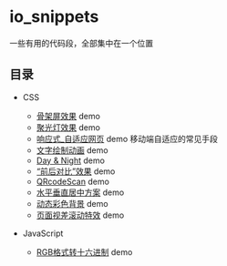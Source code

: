 # io_snippets

一些有用的代码段，全部集中在一个位置

## 目录

- CSS
  - [骨架屏效果](src/CSS/CSS_Skeleton) demo
  - [聚光灯效果](src/CSS/CSS_Spotlight) demo
  - [响应式_自适应网页](src/CSS/CSS_Responsive) demo 移动端自适应的常见手段
  - [文字绘制动画](src/CSS/CSS_Animated_Text) demo
  - [Day & Night](src/CSS/CSS_Day_Night) demo
  - [“前后对比”效果](src/CSS/CSS_ImageComparison) demo
  - [QRcodeScan](src/CSS/CSS_QRcodeScan) demo
  - [水平垂直居中方案](src/CSS/CSS_Center) demo
  - [动态彩色背景](src/CSS/CSS_Dynamic_Background) demo
  - [页面视差滚动特效](src/CSS/CSS_ParallaxScrolling) demo

- JavaScript
  - [RGB格式转十六进制](src/JavaScript/RGBToHexadecimal) demo
  